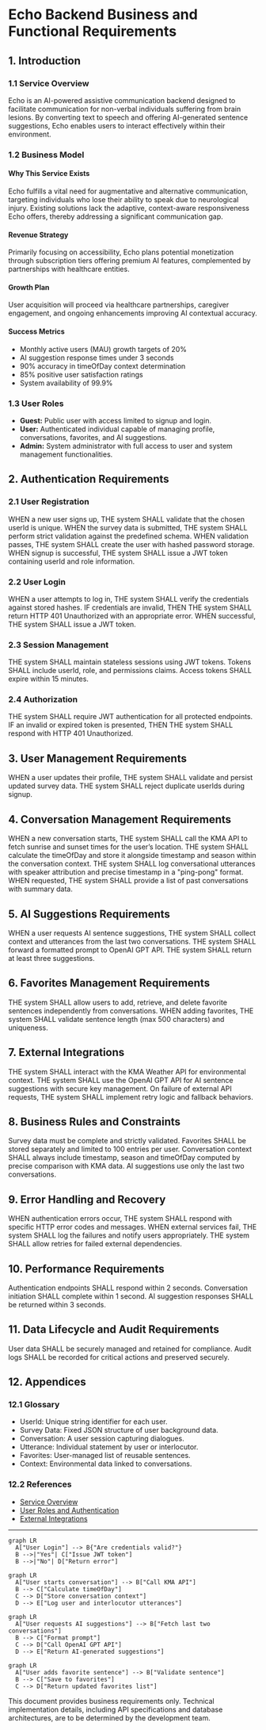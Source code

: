 # Echo Backend Business and Functional Requirements

## 1. Introduction

### 1.1 Service Overview
Echo is an AI-powered assistive communication backend designed to facilitate communication for non-verbal individuals suffering from brain lesions. By converting text to speech and offering AI-generated sentence suggestions, Echo enables users to interact effectively within their environment.

### 1.2 Business Model

#### Why This Service Exists
Echo fulfills a vital need for augmentative and alternative communication, targeting individuals who lose their ability to speak due to neurological injury. Existing solutions lack the adaptive, context-aware responsiveness Echo offers, thereby addressing a significant communication gap.

#### Revenue Strategy
Primarily focusing on accessibility, Echo plans potential monetization through subscription tiers offering premium AI features, complemented by partnerships with healthcare entities.

#### Growth Plan
User acquisition will proceed via healthcare partnerships, caregiver engagement, and ongoing enhancements improving AI contextual accuracy.

#### Success Metrics
- Monthly active users (MAU) growth targets of 20%
- AI suggestion response times under 3 seconds
- 90% accuracy in timeOfDay context determination
- 85% positive user satisfaction ratings
- System availability of 99.9%

### 1.3 User Roles
- **Guest:** Public user with access limited to signup and login.
- **User:** Authenticated individual capable of managing profile, conversations, favorites, and AI suggestions.
- **Admin:** System administrator with full access to user and system management functionalities.

## 2. Authentication Requirements

### 2.1 User Registration
WHEN a new user signs up, THE system SHALL validate that the chosen userId is unique.
WHEN the survey data is submitted, THE system SHALL perform strict validation against the predefined schema.
WHEN validation passes, THE system SHALL create the user with hashed password storage.
WHEN signup is successful, THE system SHALL issue a JWT token containing userId and role information.

### 2.2 User Login
WHEN a user attempts to log in, THE system SHALL verify the credentials against stored hashes.
IF credentials are invalid, THEN THE system SHALL return HTTP 401 Unauthorized with an appropriate error.
WHEN successful, THE system SHALL issue a JWT token.

### 2.3 Session Management
THE system SHALL maintain stateless sessions using JWT tokens.
Tokens SHALL include userId, role, and permissions claims.
Access tokens SHALL expire within 15 minutes.

### 2.4 Authorization
THE system SHALL require JWT authentication for all protected endpoints.
IF an invalid or expired token is presented, THEN THE system SHALL respond with HTTP 401 Unauthorized.

## 3. User Management Requirements

WHEN a user updates their profile, THE system SHALL validate and persist updated survey data.
THE system SHALL reject duplicate userIds during signup.

## 4. Conversation Management Requirements

WHEN a new conversation starts, THE system SHALL call the KMA API to fetch sunrise and sunset times for the user’s location.
THE system SHALL calculate the timeOfDay and store it alongside timestamp and season within the conversation context.
THE system SHALL log conversational utterances with speaker attribution and precise timestamp in a "ping-pong" format.
WHEN requested, THE system SHALL provide a list of past conversations with summary data.

## 5. AI Suggestions Requirements

WHEN a user requests AI sentence suggestions, THE system SHALL collect context and utterances from the last two conversations.
THE system SHALL forward a formatted prompt to OpenAI GPT API.
THE system SHALL return at least three suggestions.

## 6. Favorites Management Requirements

THE system SHALL allow users to add, retrieve, and delete favorite sentences independently from conversations.
WHEN adding favorites, THE system SHALL validate sentence length (max 500 characters) and uniqueness.

## 7. External Integrations

THE system SHALL interact with the KMA Weather API for environmental context.
THE system SHALL use the OpenAI GPT API for AI sentence suggestions with secure key management.
On failure of external API requests, THE system SHALL implement retry logic and fallback behaviors.

## 8. Business Rules and Constraints

Survey data must be complete and strictly validated.
Favorites SHALL be stored separately and limited to 100 entries per user.
Conversation context SHALL always include timestamp, season and timeOfDay computed by precise comparison with KMA data.
AI suggestions use only the last two conversations.

## 9. Error Handling and Recovery

WHEN authentication errors occur, THE system SHALL respond with specific HTTP error codes and messages.
WHEN external services fail, THE system SHALL log the failures and notify users appropriately.
THE system SHALL allow retries for failed external dependencies.

## 10. Performance Requirements

Authentication endpoints SHALL respond within 2 seconds.
Conversation initiation SHALL complete within 1 second.
AI suggestion responses SHALL be returned within 3 seconds.

## 11. Data Lifecycle and Audit Requirements

User data SHALL be securely managed and retained for compliance.
Audit logs SHALL be recorded for critical actions and preserved securely.

## 12. Appendices

### 12.1 Glossary
- UserId: Unique string identifier for each user.
- Survey Data: Fixed JSON structure of user background data.
- Conversation: A user session capturing dialogues.
- Utterance: Individual statement by user or interlocutor.
- Favorites: User-managed list of reusable sentences.
- Context: Environmental data linked to conversations.

### 12.2 References
- [Service Overview](./01-service-overview.md)
- [User Roles and Authentication](./02-user-roles.md)
- [External Integrations](./06-external-integrations.md)

---

```mermaid
graph LR
  A["User Login"] --> B{"Are credentials valid?"}
  B -->|"Yes"| C["Issue JWT token"]
  B -->|"No"| D["Return error"]
```


```mermaid
graph LR
  A["User starts conversation"] --> B["Call KMA API"]
  B --> C["Calculate timeOfDay"]
  C --> D["Store conversation context"]
  D --> E["Log user and interlocutor utterances"]
```


```mermaid
graph LR
  A["User requests AI suggestions"] --> B["Fetch last two conversations"]
  B --> C["Format prompt"]
  C --> D["Call OpenAI GPT API"]
  D --> E["Return AI-generated suggestions"]
```


```mermaid
graph LR
  A["User adds favorite sentence"] --> B["Validate sentence"]
  B --> C["Save to favorites"]
  C --> D["Return updated favorites list"]
```


This document provides business requirements only. Technical implementation details, including API specifications and database architectures, are to be determined by the development team.